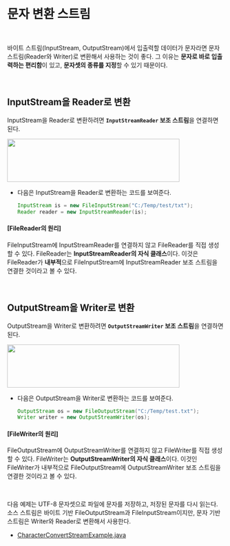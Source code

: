 # 문자 변환 스트림
<br/>

바이트 스트림(InputStream, OutputStream)에서 입출력할 데이터가 문자라면 문자 스트림(Reader와 Writer)로 변환해서 사용하는 것이 좋다.
그 이유는 **문자로 바로 입출력하는 편리함**이 있고, **문자셋의 종류를 지정**할 수 있기 때문이다. 

<br/>

## InputStream을 Reader로 변환
InputStream을 Reader로 변환하려면 **`InputStreamReader` 보조 스트림**을 연결하면 된다.

<img src="https://github.com/silxbro/java/assets/142463332/c1680e9d-6a50-4bf3-a3e1-6db2f3074564" width="400" height="100"/><br/>

- 다음은 InputStream을 Reader로 변환하는 코드를 보여준다.
  
  ```java
  InputStream is = new FileInputStream("C:/Temp/test/txt");
  Reader reader = new InputStreamReader(is);
  ```

#### [FileReader의 원리]
FileInputStream에 InputStreamReader를 연결하지 않고 FileReader를 직접 생성할 수 있다. FileReader는 **InputStreamReader의 자식 클래스**이다.
이것은 FileReader가 **내부적**으로 FileInputStream에 InputStreamReader 보조 스트림을 연결한 것이라고 볼 수 있다.

<br/>

## OutputStream을 Writer로 변환
OutputStream을 Writer로 변환하려면 **`OutputStreamWriter` 보조 스트림**을 연결하면 된다.

<img src="https://github.com/silxbro/java/assets/142463332/da2bffdd-cd28-49a3-b0e2-170d8f4c91f3" width="400" height="100"/><br/>

- 다음은 OutputStream을 Writer로 변환하는 코드를 보여준다.

  ```java
  OutputStream os = new FileOutputStream("C:/Temp/test.txt");
  Writer writer = new OutputStreamWriter(os);
  ```

#### [FileWriter의 원리]
FileOutputStream에 OutputStreamWriter를 연결하지 않고 FileWriter를 직접 생성할 수 있다. FileWriter는 **OutputStreamWriter의 자식 클래스**이다.
이것인 FileWriter가 내부적으로 FileOutputStream에 OutputStreamWriter 보조 스트림을 연결한 것이라고 볼 수 있다.

<br/>

다음 예제는 UTF-8 문자셋으로 파일에 문자를 저장하고, 저장된 문자를 다시 읽는다. 소스 스트림은 바이트 기반 FileOutputStream과 FileInputStream이지만,
문자 기반 스트림은 Writer와 Reader로 변환해서 사용한다.
- [CharacterConvertStreamExample.java](https://github.com/silxbro/java/blob/main/src/thisisjava/ch18/sec06/CharacterConvertStreamExample.java)

